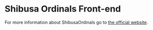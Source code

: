 # Shibusa Ordinals Front-end

For more information about ShibusaOrdinals go to [the official website](https://shibusaordinals.com).
